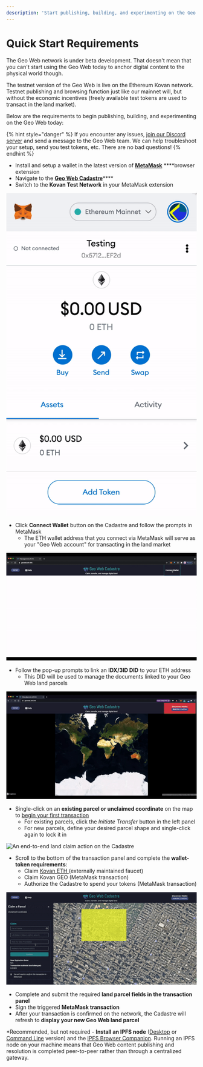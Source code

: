 ```yaml
---
description: 'Start publishing, building, and experimenting on the Geo Web today.'
---
```


# Quick Start Requirements

The Geo Web network is under beta development. That doesn't mean that you can't start using the Geo Web today to anchor digital content to the physical world though.

The testnet version of the Geo Web is live on the Ethereum Kovan network. Testnet publishing and browsing function just like our mainnet will, but without the economic incentives \(freely available test tokens are used to transact in the land market\).

Below are the requirements to begin publishing, building, and experimenting on the Geo Web today:

{% hint style="danger" %}
If you encounter any issues, [join our Discord server](https://discord.com/invite/reXgPru7ck) and send a message to the Geo Web team. We can help troubleshoot your setup, send you test tokens, etc. There are no bad questions!
{% endhint %}

* Install and setup a wallet in the latest version of [**MetaMask**](https://metamask.io/download.html) ****browser extension
* Navigate to the [**Geo Web Cadastre**](https://geoweb.eth.link/)\*\*\*\*
* Switch to the **Kovan Test Network** in your MetaMask extension

![Changing the Ethereum network connection in MetaMask](../.gitbook/assets/kovan-network-change.gif)

* Click **Connect Wallet** button on the Cadastre and follow the prompts in MetaMask
  * The ETH wallet address that you connect via MetaMask will serve as your "Geo Web account" for transacting in the land market

![Connecting your wallet to the Cadastre for the first time](../.gitbook/assets/cadastre-wallet-connect.gif)

* Follow the pop-up prompts to link an **IDX/3ID DID** to your ETH address
  * This DID will be used to manage the documents linked to your Geo Web land parcels

![Creating and linking a IDX/3ID DID to your ETH address](../.gitbook/assets/cadastre-3id-connect.gif)

* Single-click on an **existing parcel or unclaimed coordinate** on the map to [begin your first transaction](../concepts/land-transaction-types.md)
  * For existing parcels, click the _Initiate Transfer_ button in the left panel
  * For new parcels, define your desired parcel shape and single-click again to lock it in

![An end-to-end land claim action on the Cadastre ](../.gitbook/assets/land-claim.gif)

* Scroll to the bottom of the transaction panel and complete the **wallet-token requirements**:
  * Claim [Kovan ETH ](https://faucet.kovan.network/)\(externally maintained faucet\)
  * Claim Kovan GEO \(MetaMask transaction\)
  * Authorize the Cadastre to spend your tokens \(MetaMask transaction\)

![Showing the transaction requirements links in a transaction panel](../.gitbook/assets/transaction-requirements.gif)

* Complete and submit the required **land parcel fields in the transaction panel** 
* Sign the triggered **MetaMask transaction**
* After your transaction is confirmed on the network, the Cadastre will refresh to **display your new Geo Web land parcel**

\*Recommended, but not required - **Install an IPFS node** \([Desktop](https://docs.ipfs.io/install/ipfs-desktop/#ipfs-desktop) or [Command Line](https://docs.ipfs.io/how-to/command-line-quick-start/) version\) and the [IPFS Browser Companion](https://github.com/ipfs/ipfs-desktop#quick-install-shortcuts). Running an IPFS node on your machine means that Geo Web content publishing and resolution is completed peer-to-peer rather than through a centralized gateway.



